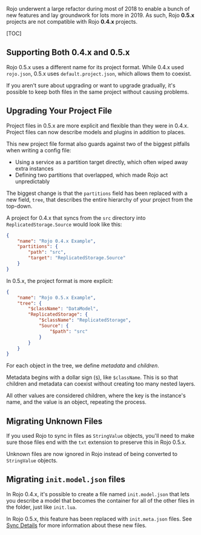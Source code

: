 Rojo underwent a large refactor during most of 2018 to enable a bunch of new features and lay groundwork for lots more in 2019. As such, Rojo **0.5.x** projects are not compatible with Rojo **0.4.x** projects.

[TOC]

## Supporting Both 0.4.x and 0.5.x
Rojo 0.5.x uses a different name for its project format. While 0.4.x used `rojo.json`, 0.5.x uses `default.project.json`, which allows them to coexist.

If you aren't sure about upgrading or want to upgrade gradually, it's possible to keep both files in the same project without causing problems.

## Upgrading Your Project File
Project files in 0.5.x are more explicit and flexible than they were in 0.4.x. Project files can now describe models and plugins in addition to places.

This new project file format also guards against two of the biggest pitfalls when writing a config file:

* Using a service as a partition target directly, which often wiped away extra instances
* Defining two partitions that overlapped, which made Rojo act unpredictably

The biggest change is that the `partitions` field has been replaced with a new field, `tree`, that describes the entire hierarchy of your project from the top-down.

A project for 0.4.x that syncs from the `src` directory into `ReplicatedStorage.Source` would look like this:

```json
{
    "name": "Rojo 0.4.x Example",
    "partitions": {
        "path": "src",
        "target": "ReplicatedStorage.Source"
    }
}
```

In 0.5.x, the project format is more explicit:

```json
{
    "name": "Rojo 0.5.x Example",
    "tree": {
        "$className": "DataModel",
        "ReplicatedStorage": {
            "$className": "ReplicatedStorage",
            "Source": {
                "$path": "src"
            }
        }
    }
}
```

For each object in the tree, we define *metadata* and *children*.

Metadata begins with a dollar sign (`$`), like `$className`. This is so that children and metadata can coexist without creating too many nested layers.

All other values are considered children, where the key is the instance's name, and the value is an object, repeating the process.

## Migrating Unknown Files
If you used Rojo to sync in files as `StringValue` objects, you'll need to make sure those files end with the `txt` extension to preserve this in Rojo 0.5.x.

Unknown files are now ignored in Rojo instead of being converted to `StringValue` objects.

## Migrating `init.model.json` files
In Rojo 0.4.x, it's possible to create a file named `init.model.json` that lets you describe a model that becomes the container for all of the other files in the folder, just like `init.lua`.

In Rojo 0.5.x, this feature has been replaced with `init.meta.json` files. See [Sync Details](../reference/sync-details) for more information about these new files.